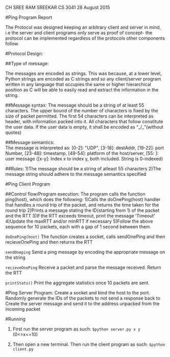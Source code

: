 CH SREE RAM SREEKAR
CS 3041
28 August 2015


#Ping Program Report


The Protocol was designed keeping an arbitrary client and server in mind, i.e the server and client programs only serve as proof of concept- the protocol can be implemented regardless of the protocols other components follow.

#Protocol Design: 

##Type of message: 

The messages are encoded as strings. This was because, at a lower level, Python strings are encoded as C strings and so any client/server program written in any language that occupies the same or higher hierarchical position as C will be able to easily read and extract the information in the string.


##Message syntax:
The message should be a string of at least 55 characters. The upper bound of the number of characters is fixed by the size of packet permitted. The first 54 characters can be interpreted as header, with information packed into it. All characters that follow constitute the user data. If the user data is empty, it shall be encoded as  “_/\_”(without quotes)


##Message semantics:  
The message is interpreted as: [0-2]: "UDP",  [3-18]: destAddr, [19-22]: port Number,  [23-48]: timestamp, [49-54]: platform of the host/server,  [55: ]: user message ([x-y]: Index x to index y, both included. String is 0-indexed)


##Rules: 
1)The message should be a string of atleast 55 characters
2)The message string should adhere to the message semantics specified




#Ping Client Program

##Control flow/Program execution:
The program calls the function ping(host), which does the following:
1)Calls the doOnePing(host) handler that handles a round trip of the packet, and returns the time taken for the round trip
2)Prints a message stating the ID(starting from 1) of the packet and the RTT
3)If the RTT exceeds timeout, print the message ‘Timeout’
4)Update the maxRTT and/or minRTT if necessary
5)Follow the above sequence for 10 packets, each with a gap of 1 second between them.

```doOnePing(host)```
The function creates a socket, calls sendOnePing and then recieveOnePing and then returns the RTT

```sendOneping```
Send a ping message by encoding the appropriate message on the string

```recieveOnePing```
Receive a packet and parse the message received. Return the RTT

```printStats()```
Print the aggregate statistics once 10 packets are sent.


#Ping Server Program:
Create a socket and bind the host to the port.
Randomly generate the IDs of the packets to not send a response back to
Create the server message and send it to the address unpacked from the incoming packet


#Running

1) First run the server program as such:
```$python server.py x y```
	(0<=x<=10)

2) Then open a new terminal. Then run the client program as such:
```$python client.py```
